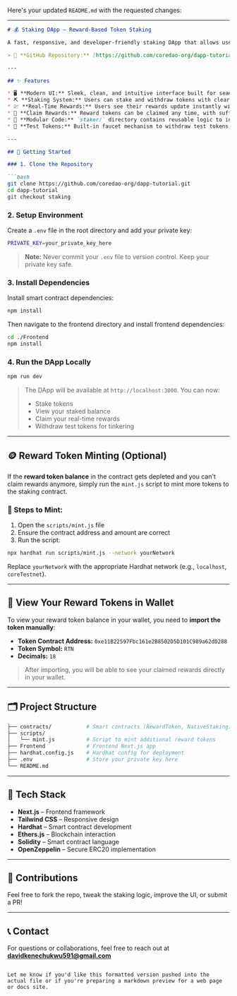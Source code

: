 Here's your updated `README.md` with the requested changes:

---

````markdown
# 💰 Staking DApp – Reward-Based Token Staking

A fast, responsive, and developer-friendly staking DApp that allows users to stake tokens, view real-time rewards, and interact with the smart contract using a clean UI.

> 🧠 **GitHub Repository:** [https://github.com/coredao-org/dapp-tutorial](https://github.com/coredao-org/dapp-tutorial)

---

## ✨ Features

* 🖥️ **Modern UI:** Sleek, clean, and intuitive interface built for seamless user interaction.
* ⛏️ **Staking System:** Users can stake and withdraw tokens with clear feedback and updates.
* 💹 **Real-Time Rewards:** Users see their rewards update instantly without needing to reload or resync.
* 🔄 **Claim Rewards:** Reward tokens can be claimed any time, with sufficient pre-minted supply in the contract.
* 📁 **Modular Code:** `staker/` directory contains reusable logic to integrate the staking system into your own apps.
* 🧪 **Test Tokens:** Built-in faucet mechanism to withdraw test tokens for quick experimentation.

---

## 🔧 Getting Started

### 1. Clone the Repository

```bash
git clone https://github.com/coredao-org/dapp-tutorial.git
cd dapp-tutorial
git checkout staking
````

### 2. Setup Environment

Create a `.env` file in the root directory and add your private key:

```bash
PRIVATE_KEY=your_private_key_here
```

> **Note:** Never commit your `.env` file to version control. Keep your private key safe.

### 3. Install Dependencies

Install smart contract dependencies:

```bash
npm install
```

Then navigate to the frontend directory and install frontend dependencies:

```bash
cd ./Frontend
npm install
```

### 4. Run the DApp Locally

```bash
npm run dev
```

> The DApp will be available at `http://localhost:3000`. You can now:
>
> * Stake tokens
> * View your staked balance
> * Claim your real-time rewards
> * Withdraw test tokens for tinkering

---

## 🪙 Reward Token Minting (Optional)

If the **reward token balance** in the contract gets depleted and you can't claim rewards anymore, simply run the `mint.js` script to mint more tokens to the staking contract.

### 📜 Steps to Mint:

1. Open the `scripts/mint.js` file
2. Ensure the contract address and amount are correct
3. Run the script:

```bash
npx hardhat run scripts/mint.js --network yourNetwork
```

Replace `yourNetwork` with the appropriate Hardhat network (e.g., `localhost`, `coreTestnet`).

---

## 👛 View Your Reward Tokens in Wallet

To view your reward token balance in your wallet, you need to **import the token manually**:

* **Token Contract Address:** `0xe11B22597Fbc161e2B8502D5D101C989a62dD288`
* **Token Symbol:** `RTN`
* **Decimals:** `18`

> After importing, you will be able to see your claimed rewards directly in your wallet.

---

## 🗂️ Project Structure

```bash
├── contracts/           # Smart contracts (RewardToken, NativeStaking)
├── scripts/
│   └── mint.js          # Script to mint additional reward tokens
├── Frontend             # Frontend Next.js app
├── hardhat.config.js    # Hardhat config for deployment
├── .env                 # Store your private key here
└── README.md
```

---

## 📘 Tech Stack

* **Next.js** – Frontend framework
* **Tailwind CSS** – Responsive design
* **Hardhat** – Smart contract development
* **Ethers.js** – Blockchain interaction
* **Solidity** – Smart contract language
* **OpenZeppelin** – Secure ERC20 implementation

---

## 🤝 Contributions

Feel free to fork the repo, tweak the staking logic, improve the UI, or submit a PR!

---

## 📞 Contact

For questions or collaborations, feel free to reach out at **[davidkenechukwu591@gmail.com](mailto:davidkenechukwu591@gmail.com)**

```

Let me know if you'd like this formatted version pushed into the actual file or if you're preparing a markdown preview for a web page or docs site.
```
